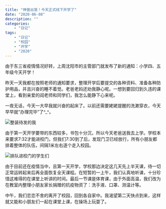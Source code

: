 ```yaml
---
title: "神兽出笼！今天正式线下开学了"
date: "2020-06-08"
description: ""
categories:
    - "日记"
tags:
    - "日记"
    - "校园"
    - "开学"
    - "2020"
---
```


由于东三省疫情情况好转，上周沈阳市的主管部门就发布了新的通知：小学四、五年级今天开学！

昨天一天我都在按照老师的通知要求，整理开学后要提交的各种资料、准备各种防护用品，并且兴奋的睡不着觉。老爸老妈还劝我静心呢。一想到要回归到久违的课堂上，看到亲爱的阎老师和同学们，我怎么能静下心来呢。

一夜无话，今天一大早我就兴奋的起床了。以前还需要姥姥提醒的洗漱穿衣，今天早早就“办理完毕”了^_^。

![整装待发的我](http://image.tonybai.com/img/202006/diary_20200608_01.jpg)

由于第一天开学要带的东西较多，书包十分沉，所以今天老爸送我去上学。学校本来要求7:32才能进校门，但我们7:30到了后，发现门卫已经放行，所有小朋友都排着整体的队伍，间隔1米左右逐个走入校园。

![排队进校门的学生们](http://image.tonybai.com/img/202006/diary_20200608_02.jpg)

由于目前还在疫情当中，且第一天开学，学校那边决定这几天先上半天课，待一切正常运转起来后再全面恢复全天课程。在短暂的一上午，我们认真地听课，十分珍惜这难得的在课堂上听讲的时间。最后一节课是体育课，由于外面高温，我们改为在教室内整理小朋友家长捐赠的抗疫物资了：洗手液、口罩、测温计等。

中午，我们恋恋不舍的离开了校园，回到各自家中。我渴望第二天快点到来，这样就又能和小朋友们一起在课堂上课，在操场上玩耍了。






